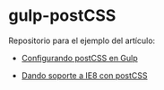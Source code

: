 # gulp-postCSS


Repositorio para el ejemplo del artículo:

- [Configurando postCSS en Gulp](http://jorgeatgu.com/blog/postcss-gulp/)

- [Dando soporte a IE8 con postCSS](http://jorgeatgu.com/blog/postcss-internet-explorer-ocho/ )
